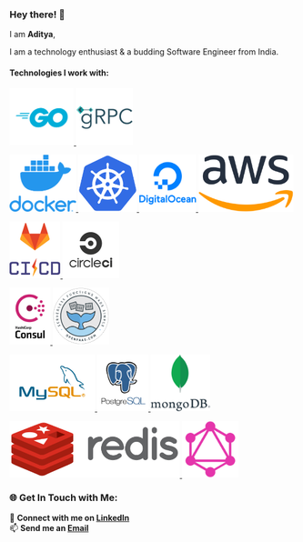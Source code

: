 ### Hey there! 👋

I am **Aditya**,

I am a technology enthusiast & a budding Software Engineer from India.

#### Technologies I work with:

<p>
      <a href="https://golang.org/" target="_blank" >
        <img src="https://raw.githubusercontent.com/aditya-nagare/aditya-nagare/master/assets/go.png" height="100"  alt="Go/Golang"/>
      </a>
    <a href="https://grpc.io/" target="_blank" >
        <img src="https://raw.githubusercontent.com/aditya-nagare/aditya-nagare/master/assets/grpc.png" height="100"  alt="gRPC"/>
    </a>
</p>

<p>
    <a href="https://www.docker.com/" target="_blank" >
        <img src="https://raw.githubusercontent.com/aditya-nagare/aditya-nagare/master/assets/docker.png" height="100"  alt="Docker"/>
    </a>
    <a href="https://kubernetes.io/" target="_blank" >
        <img src="https://raw.githubusercontent.com/aditya-nagare/aditya-nagare/master/assets/kubernetes.png" height="100" alt="Kubernetes"/>
    </a>
    <a href="https://www.digitalocean.com/" target="_blank" >
        <img src="https://raw.githubusercontent.com/aditya-nagare/aditya-nagare/master/assets/digital-ocean.png" height="100"  alt="Digital Ocean"/>
    </a>
      <a href="https://aws.amazon.com/" target="_blank" >
        <img src="https://raw.githubusercontent.com/aditya-nagare/aditya-nagare/master/assets/aws.png" height="100"  alt="Amazon Web Services"/>
      </a>
  </p>

<p>
      <a href="https://docs.gitlab.com/ee/ci/" target="_blank" >
    <img src="https://raw.githubusercontent.com/aditya-nagare/aditya-nagare/master/assets/gitlab-ci-cd.png" height="100"  alt="Gitlab CI"/>
  </a>
      <a href="https://circleci.com/" target="_blank" >
        <img src="https://raw.githubusercontent.com/aditya-nagare/aditya-nagare/master/assets/circle.png" height="100"  alt="CircleCI"/>
      </a>
</p>

<p>
      <a href="https://www.consul.io/" target="_blank" >
        <img src="https://raw.githubusercontent.com/aditya-nagare/aditya-nagare/master/assets/consul.png" height="100"  alt="Consul"/>
      </a>
    <a href="https://www.openfaas.com/" target="_blank" >
        <img src="https://raw.githubusercontent.com/aditya-nagare/aditya-nagare/master/assets/open-faas.png" height="100"  alt="OpenFaaS"/>
    </a>
</p>

<p>
      <a href="https://www.mysql.com/" target="_blank" >
    <img src="https://raw.githubusercontent.com/aditya-nagare/aditya-nagare/master/assets/mysql.png" height="100"  alt="MySQL"/>
  </a>
      <a href="https://www.postgresql.org/" target="_blank" >
        <img src="https://raw.githubusercontent.com/aditya-nagare/aditya-nagare/master/assets/postgre-sql.png" height="100"  alt="PostgreSQL"/>
      </a>
    <a href="https://www.mongodb.com/" target="_blank" >
        <img src="https://raw.githubusercontent.com/aditya-nagare/aditya-nagare/master/assets/mongo-db.png" height="100"  alt="MongoDB"/>
    </a>
</p>

<p>
      <a href="https://redis.io/" target="_blank" >
        <img src="https://raw.githubusercontent.com/aditya-nagare/aditya-nagare/master/assets/redis.png" height="100"  alt="Redis"/>
      </a>
    <a href="https://graphql.org/" target="_blank" >
        <img src="https://raw.githubusercontent.com/aditya-nagare/aditya-nagare/master/assets/graph-ql.png" height="100"  alt="GraphQL"/>
    </a>
</p>

### 🌐 Get In Touch with Me:

💬 **Connect with me on [LinkedIn](https://www.linkedin.com/in/adityanagare)**<br>
📫 **Send me an [Email](mailto:nagareaditya777@gmail.com)**<br>